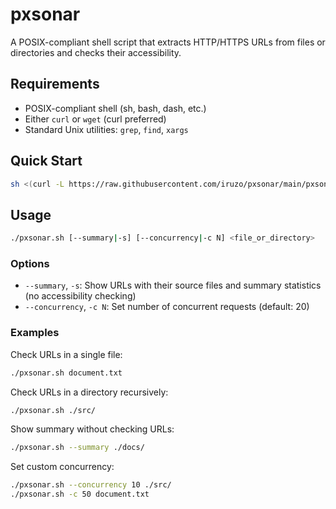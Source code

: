 # pxsonar

A POSIX-compliant shell script that extracts HTTP/HTTPS URLs from files or directories and checks their accessibility.

## Requirements

- POSIX-compliant shell (sh, bash, dash, etc.)
- Either `curl` or `wget` (curl preferred)
- Standard Unix utilities: `grep`, `find`, `xargs`

## Quick Start

```bash
sh <(curl -L https://raw.githubusercontent.com/iruzo/pxsonar/main/pxsonar.sh) <params> <path>
```

## Usage

```bash
./pxsonar.sh [--summary|-s] [--concurrency|-c N] <file_or_directory>
```

### Options

- `--summary`, `-s`: Show URLs with their source files and summary statistics (no accessibility checking)
- `--concurrency`, `-c N`: Set number of concurrent requests (default: 20)

### Examples

Check URLs in a single file:
```bash
./pxsonar.sh document.txt
```

Check URLs in a directory recursively:
```bash
./pxsonar.sh ./src/
```

Show summary without checking URLs:
```bash
./pxsonar.sh --summary ./docs/
```

Set custom concurrency:
```bash
./pxsonar.sh --concurrency 10 ./src/
./pxsonar.sh -c 50 document.txt
```

